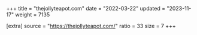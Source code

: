 +++
title = "thejollyteapot.com"
date = "2022-03-22"
updated = "2023-11-17"
weight = 7135

[extra]
source = "https://thejollyteapot.com/"
ratio = 33
size = 7
+++
